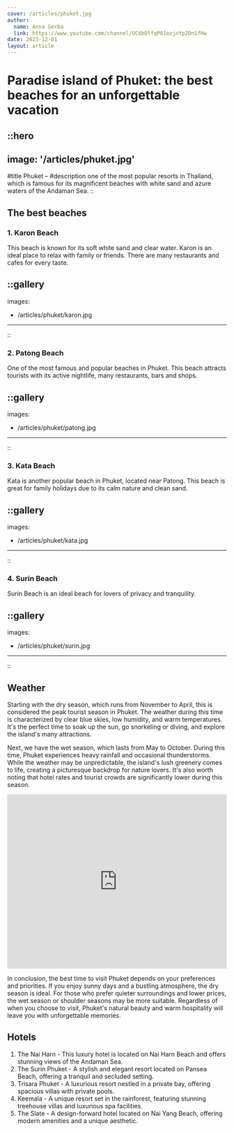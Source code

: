 ```yaml
---
cover: /articles/phuket.jpg
author:
  name: Anna Serba
  link: https://www.youtube.com/channel/UC6bOlfqP81ezjnYp2DnSfHw
date: 2023-12-01
layout: article
---
```


# Paradise island of Phuket: the best beaches for an unforgettable vacation

::hero
---
image: '/articles/phuket.jpg'
---
#title
Phuket –
#description
one of the most popular resorts in Thailand, which is famous for its magnificent beaches with white sand and azure waters of the Andaman Sea.
::

## The best beaches

### 1. Karon Beach

This beach is known for its soft white sand and clear water. Karon is an ideal place to relax with family or friends. There are many restaurants and cafes for every taste.

::gallery
---
images:
  - /articles/phuket/karon.jpg
---
::

### 2. Patong Beach

One of the most famous and popular beaches in Phuket. This beach attracts tourists with its active nightlife, many restaurants, bars and shops.

::gallery
---
images:
  - /articles/phuket/patong.jpg
---
::

### 3. Kata Beach

Kata is another popular beach in Phuket, located near Patong. This beach is great for family holidays due to its calm nature and clean sand.

::gallery
---
images:
  - /articles/phuket/kata.jpg
---
::

### 4. Surin Beach
Surin Beach is an ideal beach for lovers of privacy and tranquility.

::gallery
---
images:
  - /articles/phuket/surin.jpg
---
::


## Weather

Starting with the dry season, which runs from November to April, this is considered the peak tourist season in Phuket. The weather during this time is characterized by clear blue skies, low humidity, and warm temperatures. It's the perfect time to soak up the sun, go snorkeling or diving, and explore the island's many attractions.

Next, we have the wet season, which lasts from May to October. During this time, Phuket experiences heavy rainfall and occasional thunderstorms. While the weather may be unpredictable, the island's lush greenery comes to life, creating a picturesque backdrop for nature lovers. It's also worth noting that hotel rates and tourist crowds are significantly lower during this season.

<iframe width="100%" height="400px" src="https://www.youtube.com/embed/vXhaV4M3mSE?si=wlf9SRhBC8ZGDru3" title="YouTube video player. Phuket Weather Guide: Best Time to Visit" frameborder="0" allow="accelerometer; autoplay; clipboard-write; encrypted-media; gyroscope; picture-in-picture; web-share" allowfullscreen></iframe>
 
 In conclusion, the best time to visit Phuket depends on your preferences and priorities. If you enjoy sunny days and a bustling atmosphere, the dry season is ideal. For those who prefer quieter surroundings and lower prices, the wet season or shoulder seasons may be more suitable. Regardless of when you choose to visit, Phuket's natural beauty and warm hospitality will leave you with unforgettable memories.

## Hotels
1. The Nai Harn - This luxury hotel is located on Nai Harn Beach and offers stunning views of the Andaman Sea.
2. The Surin Phuket - A stylish and elegant resort located on Pansea Beach, offering a tranquil and secluded setting.
3. Trisara Phuket - A luxurious resort nestled in a private bay, offering spacious villas with private pools.
4. Keemala - A unique resort set in the rainforest, featuring stunning treehouse villas and luxurious spa facilities.
5. The Slate - A design-forward hotel located on Nai Yang Beach, offering modern amenities and a unique aesthetic.
